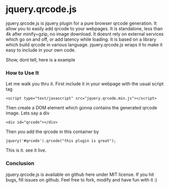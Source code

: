 # jquery.qrcode.js

jquery.qrcode.js is jquery plugin for a pure browser qrcode generation. It allow you to easily add qrcode to your webpages. It is standalone, less than 4k after minify+gzip, no image download. It doesnt rely on external services which go on and off, or add latency while loading. It is based on a library which build qrcode in various language. jquery.qrcode.js wraps it to make it easy to include in your own code.

Show, dont tell, here is a example

### How to Use It

Let me walk you thru it. First include it in your webpage with the usual script tag

```
<script type="text/javascript" src="jquery.qrcode.min.js"></script>
```

Then create a DOM element which gonna contains the generated qrcode image. Lets say a div

```
<div id="qrcode"></div>
```

Then you add the qrcode in this container by

```
jquery('#qrcode').qrcode("this plugin is great");
```

This is it. see it live.


### Conclusion

jquery.qrcode.js is available on github here under MIT license. If you hit bugs, fill issues on github. Feel free to fork, modify and have fun with it :)

































